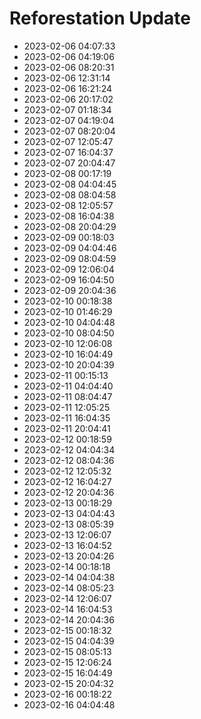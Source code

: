 # Reforestation Update
- 2023-02-06 04:07:33
- 2023-02-06 04:19:06
- 2023-02-06 08:20:31
- 2023-02-06 12:31:14
- 2023-02-06 16:21:24
- 2023-02-06 20:17:02
- 2023-02-07 01:18:34
- 2023-02-07 04:19:04
- 2023-02-07 08:20:04
- 2023-02-07 12:05:47
- 2023-02-07 16:04:37
- 2023-02-07 20:04:47
- 2023-02-08 00:17:19
- 2023-02-08 04:04:45
- 2023-02-08 08:04:58
- 2023-02-08 12:05:57
- 2023-02-08 16:04:38
- 2023-02-08 20:04:29
- 2023-02-09 00:18:03
- 2023-02-09 04:04:46
- 2023-02-09 08:04:59
- 2023-02-09 12:06:04
- 2023-02-09 16:04:50
- 2023-02-09 20:04:36
- 2023-02-10 00:18:38
- 2023-02-10 01:46:29
- 2023-02-10 04:04:48
- 2023-02-10 08:04:50
- 2023-02-10 12:06:08
- 2023-02-10 16:04:49
- 2023-02-10 20:04:39
- 2023-02-11 00:15:13
- 2023-02-11 04:04:40
- 2023-02-11 08:04:47
- 2023-02-11 12:05:25
- 2023-02-11 16:04:35
- 2023-02-11 20:04:41
- 2023-02-12 00:18:59
- 2023-02-12 04:04:34
- 2023-02-12 08:04:36
- 2023-02-12 12:05:32
- 2023-02-12 16:04:27
- 2023-02-12 20:04:36
- 2023-02-13 00:18:29
- 2023-02-13 04:04:43
- 2023-02-13 08:05:39
- 2023-02-13 12:06:07
- 2023-02-13 16:04:52
- 2023-02-13 20:04:26
- 2023-02-14 00:18:18
- 2023-02-14 04:04:38
- 2023-02-14 08:05:23
- 2023-02-14 12:06:07
- 2023-02-14 16:04:53
- 2023-02-14 20:04:36
- 2023-02-15 00:18:32
- 2023-02-15 04:04:39
- 2023-02-15 08:05:13
- 2023-02-15 12:06:24
- 2023-02-15 16:04:49
- 2023-02-15 20:04:32
- 2023-02-16 00:18:22
- 2023-02-16 04:04:48
